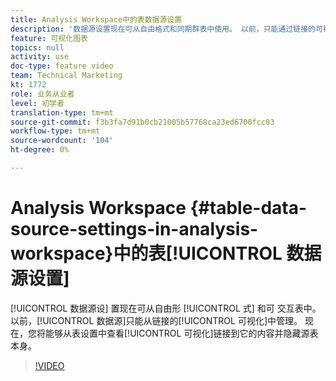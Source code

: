 ```yaml
---
title: Analysis Workspace中的表数据源设置
description: '数据源设置现在可从自由格式和同期群表中使用。 以前，只能通过链接的可视化管理数据源。 现在，您将能够从表设置中查看哪些可视化链接到它并隐藏源表本身。 '
feature: 可视化图表
topics: null
activity: use
doc-type: feature video
team: Technical Marketing
kt: 1772
role: 业务从业者
level: 初学者
translation-type: tm+mt
source-git-commit: f3b3fa7d91b0cb21005b57768ca23ed6700fcc03
workflow-type: tm+mt
source-wordcount: '104'
ht-degree: 0%

---
```



# Analysis Workspace {#table-data-source-settings-in-analysis-workspace}中的表[!UICONTROL 数据源设置]

[!UICONTROL 数据源设] 置现在可从自由形 [!UICONTROL 式] 和可  交互表中。以前，[!UICONTROL 数据源]只能从链接的[!UICONTROL 可视化]中管理。 现在，您将能够从表设置中查看[!UICONTROL 可视化]链接到它的内容并隐藏源表本身。

>[!VIDEO](https://video.tv.adobe.com/v/23558/?quality=12)
